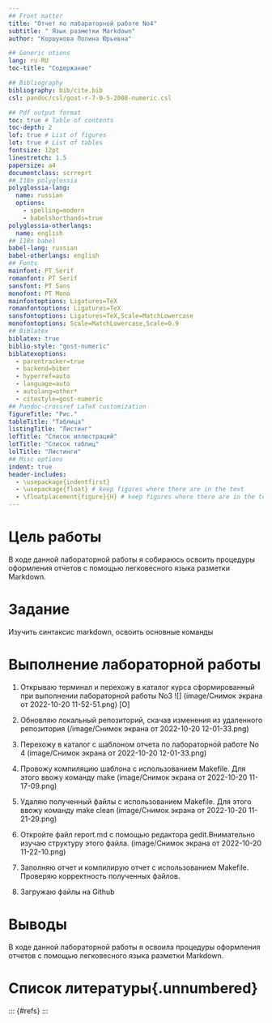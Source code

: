 ```yaml
---
## Front matter
title: "Отчет по лабараторной работе No4"
subtitle: " Язык разметки Markdown"
author: "Коршунова Полина Юрьевна"

## Generic otions
lang: ru-RU
toc-title: "Содержание"

## Bibliography
bibliography: bib/cite.bib
csl: pandoc/csl/gost-r-7-0-5-2008-numeric.csl

## Pdf output format
toc: true # Table of contents
toc-depth: 2
lof: true # List of figures
lot: true # List of tables
fontsize: 12pt
linestretch: 1.5
papersize: a4
documentclass: scrreprt
## I18n polyglossia
polyglossia-lang:
  name: russian
  options:
	- spelling=modern
	- babelshorthands=true
polyglossia-otherlangs:
  name: english
## I18n babel
babel-lang: russian
babel-otherlangs: english
## Fonts
mainfont: PT Serif
romanfont: PT Serif
sansfont: PT Sans
monofont: PT Mono
mainfontoptions: Ligatures=TeX
romanfontoptions: Ligatures=TeX
sansfontoptions: Ligatures=TeX,Scale=MatchLowercase
monofontoptions: Scale=MatchLowercase,Scale=0.9
## Biblatex
biblatex: true
biblio-style: "gost-numeric"
biblatexoptions:
  - parentracker=true
  - backend=biber
  - hyperref=auto
  - language=auto
  - autolang=other*
  - citestyle=gost-numeric
## Pandoc-crossref LaTeX customization
figureTitle: "Рис."
tableTitle: "Таблица"
listingTitle: "Листинг"
lofTitle: "Список иллюстраций"
lotTitle: "Список таблиц"
lolTitle: "Листинги"
## Misc options
indent: true
header-includes:
  - \usepackage{indentfirst}
  - \usepackage{float} # keep figures where there are in the text
  - \floatplacement{figure}{H} # keep figures where there are in the text
---
```


# Цель работы

В ходе данной лабораторной работы я собираюсь освоить процедуры оформления отчетов с помощью легковесного языка разметки Markdown.

# Задание

Изучить синтаксис markdown, освоить основные команды



# Выполнение лабораторной работы

1. Открываю терминал и перехожу в каталог курса сформированный при выполнении лабораторной работы No3 ![] (image/Снимок экрана от 2022-10-20 11-52-51.png) [О]

2. Обновляю локальный репозиторий, скачав изменения из удаленного репозитория (/image/Снимок экрана от 2022-10-20 12-01-33.png) 

3. Перехожу в каталог с шаблоном отчета по лабораторной работе No 4 (image/Снимок экрана от 2022-10-20 12-01-33.png)

4. Провожу компиляцию шаблона с использованием Makefile. Для этого ввожу команду make (image/Снимок экрана от 2022-10-20 11-17-09.png) 

5. Удаляю полученный файлы с использованием Makefile. Для этого ввожу команду make clean (image/Снимок экрана от 2022-10-20 11-21-29.png)

6. Откройте файл report.md c помощью редактора gedit.Внимательно изучаю структуру этого файла. (image/Снимок экрана от 2022-10-20 11-22-10.png) 

7. Заполняю отчет и компилирую отчет с использованием Makefile. Проверяю корректность полученных файлов.

8. Загружаю файлы на Github


# Выводы

В ходе данной лабораторной работы я освоила процедуры оформления отчетов с помощью легковесного языка разметки Markdown.

# Список литературы{.unnumbered}

::: {#refs}
:::
